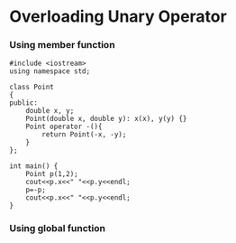 # Overloading Unary Operator

### Using member function

```
#include <iostream>
using namespace std;

class Point
{
public:
    double x, y;
    Point(double x, double y): x(x), y(y) {}
    Point operator -(){
        return Point(-x, -y);
    }  
};

int main() {
    Point p(1,2);
    cout<<p.x<<" "<<p.y<<endl;
    p=-p;
    cout<<p.x<<" "<<p.y<<endl;
}
```


### Using global function

```

```